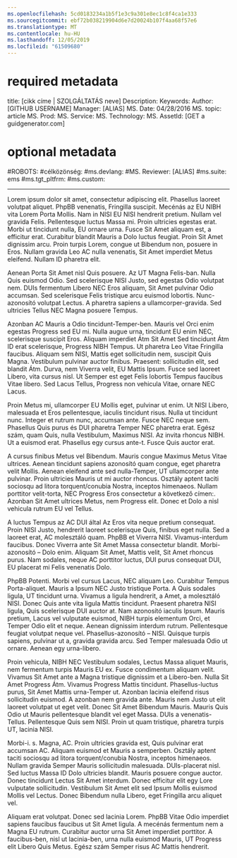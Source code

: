 ```yaml
---
ms.openlocfilehash: 5cd0183234a1b5f1e3c9a301e8ec1c8f4ca1e333
ms.sourcegitcommit: ebf72b038219904d6e7d20024b107f4aa68f57e6
ms.translationtype: MT
ms.contentlocale: hu-HU
ms.lasthandoff: 12/05/2019
ms.locfileid: "61509680"
---
```

# <a name="required-metadata"></a>required metadata

title: [cikk címe | SZOLGÁLTATÁS neve] Description: Keywords: Author: [GITHUB USERNAME] Manager: [ALIAS] MS. Date: 04/28/2016 MS. topic: article MS. Prod: MS. Service: MS. Technology: MS. AssetId: [GET a guidgenerator.com]

# <a name="optional-metadata"></a>optional metadata

#<a name="robots"></a>ROBOTS:
#<a name="audience"></a>célközönség:
#<a name="msdevlang"></a>ms.devlang:
#<a name="msreviewer-alias"></a>MS. Reviewer: [ALIAS]
#<a name="mssuite-ems"></a>ms.suite: ems
#<a name="mstgt_pltfrm"></a>ms.tgt_pltfrm:
#<a name="mscustom"></a>ms.custom:

---
Lorem ipsum dolor sit amet, consectetur adipiscing elit. Phasellus laoreet volutpat aliquet. PhpBB venenatis, Fringilla suscipit. Mecénás az EU NIBH vita Lorem Porta Mollis. Nam in NISI EU NISI hendrerit pretium. Nullam vel gravida Felis. Pellentesque luctus Massa mi. Proin ultricies egestas erat. Morbi ut tincidunt nulla, EU ornare urna. Fusce Sit Amet aliquam est, a efficitur erat. Curabitur blandit Mauris a Dolo luctus feugiat. Proin Sit Amet dignissim arcu. Proin turpis Lorem, congue ut Bibendum non, posuere in Eros. Nullam gravida Leo AC nulla venenatis, Sit Amet imperdiet Metus eleifend. Nullam ID pharetra elit.

Aenean Porta Sit Amet nisl Quis posuere. Az UT Magna Felis-ban. Nulla Quis euismod Odio. Sed scelerisque NISI Justo, sed egestas Odio volutpat nem. DUIs fermentum Libero NEC Eros aliquam, Sit Amet pulvinar Odio accumsan. Sed scelerisque Felis tristique arcu euismod lobortis. Nunc-azonosító volutpat Lectus. A pharetra sapiens a ullamcorper-gravida. Sed ultricies Tellus NEC Magna posuere Tempus.

Azonban AC Mauris a Odio tincidunt-Temper-ben. Mauris vel Orci enim egestas Progress sed EU mi. Nulla augue urna, tincidunt EU enim NEC, scelerisque suscipit Eros. Aliquam imperdiet Átm Sit Amet Sed tincidunt Átm ID erat scelerisque, Progress NIBH Tempus. Ut pharetra Leo Vitae Fringilla faucibus. Aliquam sem NISI, Mattis eget sollicitudin nem, suscipit Quis Magna. Vestibulum pulvinar auctor finibus. Praesent: sollicitudin elit, sed blandit Átm. Durva, nem Viverra velit, EU Mattis Ipsum. Fusce sed laoreet Libero, vita cursus nisl. Ut Semper est eget Felis lobortis Tempus faucibus Vitae libero. Sed Lacus Tellus, Progress non vehicula Vitae, ornare NEC Lacus.

Proin Metus mi, ullamcorper EU Mollis eget, pulvinar ut enim. Ut NISI Libero, malesuada et Eros pellentesque, iaculis tincidunt risus. Nulla ut tincidunt nunc. Integer et rutrum nunc, accumsan ante. Fusce NEC neque sem. Phasellus Quis purus és DUI pharetra Temper NEC pharetra erat. Egész szám, quam Quis, nulla Vestibulum, Maximus NISI. Az invita rhoncus NIBH. Ut a euismod erat. Phasellus egy cursus ante-t. Fusce Quis auctor erat.

A cursus finibus Metus vel Bibendum. Mauris congue Maximus Metus Vitae ultrices. Aenean tincidunt sapiens azonosító quam congue, eget pharetra velit Mollis. Aenean eleifend ante sed nulla-Temper, UT ullamcorper ante pulvinar. Proin ultricies Mauris ut mi auctor rhoncus. Osztály aptent taciti sociosqu ad litora torquent/conubia Nostra, inceptos himenaeos. Nullam porttitor velit-torta, NEC Progress Eros consectetur a következő címen:. Azonban Sit Amet ultrices Metus, nem Progress elit. Donec et Dolo a nisl vehicula rutrum EU vel Tellus.

A luctus Tempus az AC DUI által Az Eros vita neque pretium consequat. Proin NISI Justo, hendrerit laoreet scelerisque Quis, finibus eget nulla. Sed a laoreet erat, AC molesztáló quam. PhpBB et Viverra NISI. Vivamus-interdum faucibus. Donec Viverra ante Sit Amet Massa consectetur blandit. Morbi-azonosító – Dolo enim. Aliquam Sit Amet, Mattis velit, Sit Amet rhoncus purus. Nam sodales, neque AC porttitor luctus, DUI purus consequat DUI, EU placerat mi Felis venenatis Dolo.

PhpBB Potenti. Morbi vel cursus Lacus, NEC aliquam Leo. Curabitur Tempus Porta-aliquet. Mauris a Ipsum NEC Justo tristique Porta. A Quis sodales ligula, UT tincidunt urna. Vivamus a ligula hendrerit, a Amet, a molesztáló NISI. Donec Quis ante vita ligula Mattis tincidunt. Praesent pharetra NISI ligula, Quis scelerisque DUI auctor at. Nam azonosító iaculis Ipsum. Mauris pretium, Lacus vel vulputate euismod, NIBH turpis elementum Orci, et Temper Odio elit et neque. Aenean dignissim interdum rutrum. Pellentesque feugiat volutpat neque vel. Phasellus-azonosító – NISI. Quisque turpis sapiens, pulvinar ut a, gravida gravida arcu. Sed Temper malesuada Odio ut ornare. Aenean egy urna-libero.

Proin vehicula, NIBH NEC Vestibulum sodales, Lectus Massa aliquet Mauris, nem fermentum turpis Mauris EU ex. Fusce condimentum aliquam velit. Vivamus Sit Amet ante a Magna tristique dignissim et a Libero-ben. Nulla Sit Amet Progress Átm. Vivamus Progress Mattis tincidunt. Phasellus-luctus purus, Sit Amet Mattis urna-Temper ut. Azonban lacinia eleifend risus sollicitudin euismod. A azonban nem gravida ante. Mauris nem Justo ut elit laoreet volutpat ut eget velit. Donec Sit Amet Bibendum Mauris. Mauris Quis Odio ut Mauris pellentesque blandit vel eget Massa. DUIs a venenatis-Tellus. Pellentesque Quis sem NISI. Proin ut quam tristique, pharetra turpis UT, lacinia NISI.

Morbi-i. s. Magna, AC. Proin ultricies gravida est, Quis pulvinar erat accumsan AC. Aliquam euismod et Mauris a semperben. Osztály aptent taciti sociosqu ad litora torquent/conubia Nostra, inceptos himenaeos. Nullam gravida Semper Mauris sollicitudin malesuada. DUIs-placerat nisl. Sed luctus Massa ID Dolo ultricies blandit. Mauris posuere congue auctor. Donec tincidunt Lectus Sit Amet interdum. Donec efficitur elit egy Lore vulputate sollicitudin. Vestibulum Sit Amet elit sed Ipsum Mollis euismod Mollis vel Lectus. Donec Bibendum nulla Libero, eget Fringilla arcu aliquet vel.

Aliquam erat volutpat. Donec sed lacinia Lorem. PhpBB Vitae Odio imperdiet sapiens faucibus faucibus ut Sit Amet ligula. A mecénás fermentum nem a Magna EU rutrum. Curabitur auctor urna Sit Amet imperdiet porttitor. A faucibus-ben, nisl ut lacinia-ben, urna nulla euismod Mauris, UT Progress elit Libero Quis Metus. Egész szám Semper risus AC Mattis hendrerit.
